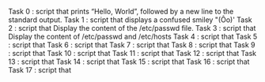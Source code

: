 Task 0 : script that prints “Hello, World”, followed by a new line to the standard output.
Task 1 : script that displays a confused smiley "(Ôo)'
Task 2 : script that Display the content of the /etc/passwd file.
Task 3 : script that Display the content of /etc/passwd and /etc/hosts
Task 4 : script that
Task 5 : script that
Task 6 : script that
Task 7 : script that 
Task 8 : script that 
Task 9 : script that 
Task 10 : script that
Task 11 : script that
Task 12 : script that
Task 13 : script that
Task 14 : script that
Task 15 : script that
Task 16 : script that
Task 17 : script that
